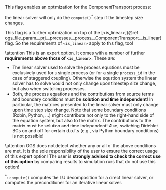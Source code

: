 This flag enables an optimization for the ComponentTransport process:

the linear solver will only do the `compute()`<sup>\*</sup> step if the timestep size
changes.

This flag is a further optimization on top of the
[\<is_linear\>](@ref ogs_file_param__prj__processes__process__ComponentTransport__is_linear)
flag.
So the requirements of `<is_linear>` apply to this flag, too!

\attention
This is an expert option. It comes with a number of further **requirements above
those of `<is_linear>`**. These are:

- The linear solver used to solve the process equations must be exclusively used
  for a single process (or for a single `process_id` in the case of staggered
  coupling). Otherwise the equation system the linear solver has to solve would
  not only change upon timestep size change, but also when switching processes.
- Both, the process equations and the contributions from source terms and
  boundary conditions must be **solution and time independent**!
  In particular, the matrices presented to the linear solver must only change
  upon time step size change.
  Note that some boundary conditions (Robin, Python, ...) might contribute not only
  to the right-hand side of the equation system, but also to the matrix.
  The contributions to the matrix must be solution and time independent!
  Also, switching Dirichlet BCs on and off for certain d.o.f.s (e.g., via Python
  boundary conditions) is not possible!

\attention
OGS does not detect whether any or all of the above conditions are met.
It is the sole responsibility of the user to ensure the correct usage of this
expert option!
The user is **strongly advised to check the correct use of this option** by
comparing results to simulation runs that do not use this option!

<sup>\*</sup>: `compute()` computes the LU decomposition for a direct linear
solver, or computes the preconditioner for an iterative linear solver.
